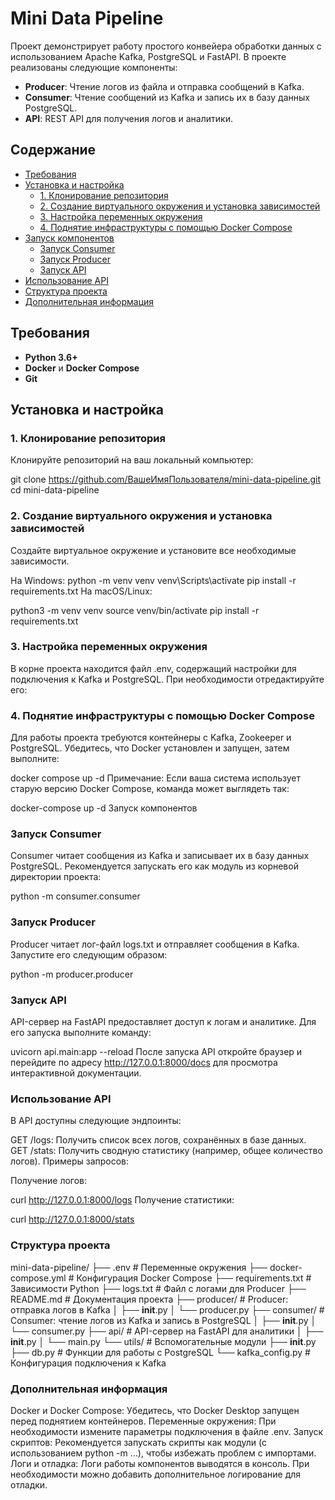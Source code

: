 # Mini Data Pipeline

Проект демонстрирует работу простого конвейера обработки данных с использованием Apache Kafka, PostgreSQL и FastAPI. В проекте реализованы следующие компоненты:

- **Producer**: Чтение логов из файла и отправка сообщений в Kafka.
- **Consumer**: Чтение сообщений из Kafka и запись их в базу данных PostgreSQL.
- **API**: REST API для получения логов и аналитики.

## Содержание

- [Требования](#требования)
- [Установка и настройка](#установка-и-настройка)
  - [1. Клонирование репозитория](#1-клонирование-репозитория)
  - [2. Создание виртуального окружения и установка зависимостей](#2-создание-виртуального-окружения-и-установка-зависимостей)
  - [3. Настройка переменных окружения](#3-настройка-переменных-окружения)
  - [4. Поднятие инфраструктуры с помощью Docker Compose](#4-поднятие-инфраструктуры-с-помощью-docker-compose)
- [Запуск компонентов](#запуск-компонентов)
  - [Запуск Consumer](#запуск-consumer)
  - [Запуск Producer](#запуск-producer)
  - [Запуск API](#запуск-api)
- [Использование API](#использование-api)
- [Структура проекта](#структура-проекта)
- [Дополнительная информация](#дополнительная-информация)

## Требования

- **Python 3.6+**
- **Docker** и **Docker Compose**
- **Git**

## Установка и настройка

### 1. Клонирование репозитория

Клонируйте репозиторий на ваш локальный компьютер:


git clone https://github.com/ВашеИмяПользователя/mini-data-pipeline.git
cd mini-data-pipeline

###  2. Создание виртуального окружения и установка зависимостей
Создайте виртуальное окружение и установите все необходимые зависимости.

На Windows:
python -m venv venv
venv\Scripts\activate
pip install -r requirements.txt
На macOS/Linux:

python3 -m venv venv
source venv/bin/activate
pip install -r requirements.txt

###  3. Настройка переменных окружения
В корне проекта находится файл .env, содержащий настройки для подключения к Kafka и PostgreSQL. При необходимости отредактируйте его:

###  4. Поднятие инфраструктуры с помощью Docker Compose
Для работы проекта требуются контейнеры с Kafka, Zookeeper и PostgreSQL. Убедитесь, что Docker установлен и запущен, затем выполните:


docker compose up -d
Примечание: Если ваша система использует старую версию Docker Compose, команда может выглядеть так:


docker-compose up -d
Запуск компонентов
### Запуск Consumer
Consumer читает сообщения из Kafka и записывает их в базу данных PostgreSQL. Рекомендуется запускать его как модуль из корневой директории проекта:


python -m consumer.consumer
### Запуск Producer
Producer читает лог-файл logs.txt и отправляет сообщения в Kafka. Запустите его следующим образом:


python -m producer.producer
### Запуск API
API-сервер на FastAPI предоставляет доступ к логам и аналитике. Для его запуска выполните команду:


uvicorn api.main:app --reload
После запуска API откройте браузер и перейдите по адресу http://127.0.0.1:8000/docs для просмотра интерактивной документации.

### Использование API
В API доступны следующие эндпоинты:

GET /logs: Получить список всех логов, сохранённых в базе данных.
GET /stats: Получить сводную статистику (например, общее количество логов).
Примеры запросов:

Получение логов:


curl http://127.0.0.1:8000/logs
Получение статистики:


curl http://127.0.0.1:8000/stats
### Структура проекта
mini-data-pipeline/
├── .env                     # Переменные окружения
├── docker-compose.yml       # Конфигурация Docker Compose
├── requirements.txt         # Зависимости Python
├── logs.txt                 # Файл с логами для Producer
├── README.md                # Документация проекта
├── producer/                # Producer: отправка логов в Kafka
│   ├── __init__.py
│   └── producer.py
├── consumer/                # Consumer: чтение логов из Kafka и запись в PostgreSQL
│   ├── __init__.py
│   └── consumer.py
├── api/                     # API-сервер на FastAPI для аналитики
│   ├── __init__.py
│   └── main.py
└── utils/                   # Вспомогательные модули
    ├── __init__.py
    ├── db.py               # Функции для работы с PostgreSQL
    └── kafka_config.py     # Конфигурация подключения к Kafka
### Дополнительная информация
Docker и Docker Compose: Убедитесь, что Docker Desktop запущен перед поднятием контейнеров.
Переменные окружения: При необходимости измените параметры подключения в файле .env.
Запуск скриптов: Рекомендуется запускать скрипты как модули (с использованием python -m ...), чтобы избежать проблем с импортами.
Логи и отладка: Логи работы компонентов выводятся в консоль. При необходимости можно добавить дополнительное логирование для отладки.

